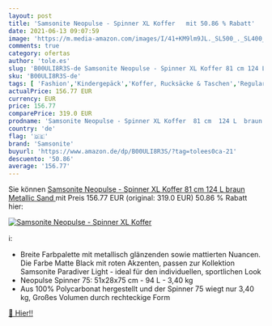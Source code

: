 ```yaml
---
layout: post
title: 'Samsonite Neopulse - Spinner XL Koffer   mit 50.86 % Rabatt'
date: 2021-06-13 09:07:59
image: 'https://m.media-amazon.com/images/I/41+KM9lm9JL._SL500_._SL400_.jpg'
comments: true
category: ofertas
author: 'tole.es'
slug: 'B00ULI8R3S-de Samsonite Neopulse - Spinner XL Koffer 81 cm 124 L braun...'
sku: 'B00ULI8R3S-de'
tags: [ 'Fashion','Kindergepäck','Koffer, Rucksäcke & Taschen','Regular Stores','Reisegepäck','Specialty Stores','samsonite', ]
actualPrice: 156.77 EUR
currency: EUR
price: 156.77
comparePrice: 319.0 EUR
prodname: 'Samsonite Neopulse - Spinner XL Koffer  81 cm  124 L  braun  Metallic Sand '
country: 'de'
flag: '🇩🇪'
brand: 'Samsonite'
buyurl: 'https://www.amazon.de/dp/B00ULI8R3S/?tag=tolees0ca-21'
descuento: '50.86'
average: '156.77'
---
```


Sie können [Samsonite Neopulse - Spinner XL Koffer  81 cm  124 L  braun  Metallic Sand ](https://www.amazon.de/dp/B00ULI8R3S/?tag=tolees0ca-21) mit Preis 156.77 EUR (original: 319.0 EUR) 50.86 % Rabatt hier:

[![Samsonite Neopulse - Spinner XL Koffer  ](https://m.media-amazon.com/images/I/41+KM9lm9JL._SL500_._SL400_.jpg)](https://www.amazon.de/dp/B00ULI8R3S/?tag=tolees0ca-21)

ℹ️:

- Breite Farbpalette mit metallisch glänzenden sowie mattierten Nuancen. Die Farbe Matte Black mit roten Akzenten, passen zur Kollektion Samsonite Paradiver Light - ideal für den individuellen, sportlichen Look
- Neopulse Spinner 75: 51x28x75 cm - 94 L - 3,40 kg
- Aus 100% Polycarbonat hergestellt und der Spinner 75 wiegt nur 3,40 kg, Großes Volumen durch rechteckige Form

[🛒 Hier!!](https://www.amazon.de/dp/B00ULI8R3S/?tag=tolees0ca-21)
